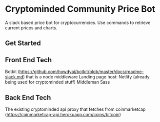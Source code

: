# Cryptominded Community Price Bot
A slack based price bot for cryptocurrencies. Use commands to retrieve current prices and charts. 

## Get Started

## Front End Tech
Botkit (https://github.com/howdyai/botkit/blob/master/docs/readme-slack.md) that is a node middleware
Landing page host: Netlify (already being used for cryptominded stuff)
Middleman
Sass

## Back End Tech
The existing cryptominded api proxy that fetches from coinmarketcap (https://coinmarketcap-api.herokuapp.com/coins/bitcoin)


